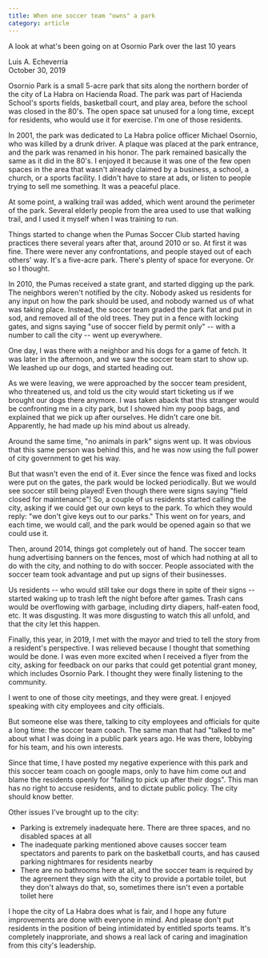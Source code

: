 ```yaml
---
title: When one soccer team "owns" a park
category: article
---
```


A look at what's been going on at Osornio Park over the last 10 years

Luis A. Echeverria<br/>
October 30, 2019

Osornio Park is a small 5-acre park that sits along the northern border of the city of La Habra on Hacienda Road. The park was part of Hacienda School's sports fields, basketball court, and play area, before the school was closed in the 80's. The open space sat unused for a long time, except for residents, who would use it for exercise. I'm one of those residents.

In 2001, the park was dedicated to La Habra police officer Michael Osornio, who was killed by a drunk driver. A plaque was placed at the park entrance, and the park was renamed in his honor. The park remained basically the same as it did in the 80's. I enjoyed it because it was one of the few open spaces in the area that wasn't already claimed by a business, a school, a church, or a sports facility. I didn't have to stare at ads, or listen to people trying to sell me something. It was a peaceful place.

At some point, a walking trail was added, which went around the perimeter of the park. Several elderly people from the area used to use that walking trail, and I used it myself when I was training to run.

Things started to change when the Pumas Soccer Club started having practices there several years after that, around 2010 or so. At first it was fine. There were never any confrontations, and people stayed out of each others' way. It's a five-acre park. There's plenty of space for everyone. Or so I thought.

In 2010, the Pumas received a state grant, and started digging up the park. The neighbors weren't notified by the city. Nobody asked us residents for any input on how the park should be used, and nobody warned us of what was taking place. Instead, the soccer team graded the park flat and put in sod, and removed all of the old trees. They put in a fence with locking gates, and signs saying "use of soccer field by permit only" -- with a number to call the city -- went up everywhere.

One day, I was there with a neighbor and his dogs for a game of fetch. It was later in the afternoon, and we saw the soccer team start to show up. We leashed up our dogs, and started heading out.

As we were leaving, we were approached by the soccer team president, who threatened us, and told us the city would start ticketing us if we brought our dogs there anymore. I was taken aback that this stranger would be confronting me in a city park, but I showed him my poop bags, and explained that we pick up after ourselves. He didn't care one bit. Apparently, he had made up his mind about us already.

Around the same time, "no animals in park" signs went up. It was obvious that this same person was behind this, and he was now using the full power of city government to get his way.

But that wasn't even the end of it. Ever since the fence was fixed and locks were put on the gates, the park would be locked periodically. But we would see soccer still being played! Even though there were signs saying "field closed for maintenance"! So, a couple of us residents started calling the city, asking if we could get our own keys to the park. To which they would reply: "we don't give keys out to our parks." This went on for years, and each time, we would call, and the park would be opened again so that we could use it.

Then, around 2014, things got completely out of hand. The soccer team hung advertising banners on the fences, most of which had nothing at all to do with the city, and nothing to do with soccer. People associated with the soccer team took advantage and put up signs of their businesses.

Us residents -- who would still take our dogs there in spite of their signs -- started waking up to trash left the night before after games. Trash cans would be overflowing with garbage, including dirty diapers, half-eaten food, etc. It was disgusting. It was more disgusting to watch this all unfold, and that the city let this happen.

Finally, this year, in 2019, I met with the mayor and tried to tell the story from a resident's perspective. I was relieved because I thought that something would be done. I was even more excited when I received a flyer from the city, asking for feedback on our parks that could get potential grant money, which includes Osornio Park. I thought they were finally listening to the community.

I went to one of those city meetings, and they were great. I enjoyed speaking with city employees and city officials.

But someone else was there, talking to city employees and officials for quite a long time: the soccer team coach. The same man that had "talked to me" about what I was doing in a public park years ago. He was there, lobbying for his team, and his own interests.

Since that time, I have posted my negative experience with this park and this soccer team coach on google maps, only to have him come out and blame the residents openly for "failing to pick up after their dogs". This man has no right to accuse residents, and to dictate public policy. The city should know better. 

Other issues I've brought up to the city:

* Parking is extremely inadequate here. There are three spaces, and no disabled spaces at all
* The inadequate parking mentioned above causes soccer team spectators and parents to park on the basketball courts, and has caused parking nightmares for residents nearby
* There are no bathrooms here at all, and the soccer team is required by the agreement they sign with the city to provide a portable toilet, but they don't always do that, so, sometimes there isn't even a portable toilet here


I hope the city of La Habra does what is fair, and I hope any future improvements are done with everyone in mind. And please don't put residents in the position of being intimidated by entitled sports teams. It's completely inapproriate, and shows a real lack of caring and imagination from this city's leadership.






